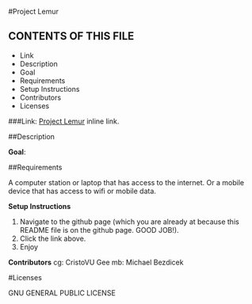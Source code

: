 #Project Lemur

CONTENTS OF THIS FILE
----------------------
 * Link
 * Description
 * Goal
 * Requirements
 * Setup Instructions
 * Contributors
 * Licenses

###Link: [Project Lemur](https://) inline link.

##Description


**Goal**:

##Requirements

A computer station or laptop that has access to the internet.
Or a mobile device that has access to wifi or mobile data.

**Setup Instructions**

1. Navigate to the github page (which you are already at because this README file is on the github page. GOOD JOB!).
2. Click the link above.
3. Enjoy

**Contributors**
cg: CristoVU Gee
mb: Michael Bezdicek

#Licenses

GNU GENERAL PUBLIC LICENSE

